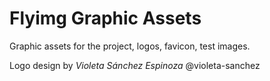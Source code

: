# Flyimg Graphic Assets
Graphic assets for the project, logos, favicon, test images.

Logo design by *Violeta Sánchez Espinoza* @violeta-sanchez

